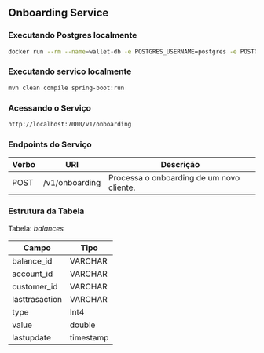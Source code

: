 ## Onboarding Service

### Executando Postgres localmente

```bash
docker run --rm --name=wallet-db -e POSTGRES_USERNAME=postgres -e POSTGRES_PASSWORD=postgres -p 5432:5432 postgres
```

### Executando servico localmente

```bash
mvn clean compile spring-boot:run
```

### Acessando o Serviço

```bash
http://localhost:7000/v1/onboarding
```

### Endpoints do Serviço

Verbo | URI | Descrição
-----|----|---
POST | /v1/onboarding | Processa o onboarding de um novo cliente.

### Estrutura da Tabela

Tabela: *balances*

Campo|Tipo
-----|----
balance_id | VARCHAR
account_id | VARCHAR
customer_id | VARCHAR
lasttrasaction|VARCHAR
type | Int4
value | double
lastupdate| timestamp
